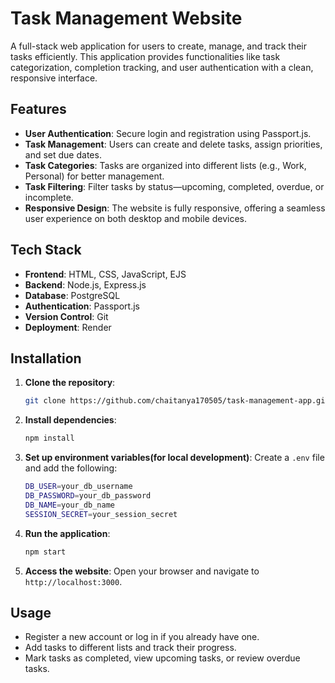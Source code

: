 # Task Management Website

A full-stack web application for users to create, manage, and track their tasks efficiently. This application provides functionalities like task categorization, completion tracking, and user authentication with a clean, responsive interface.

## Features

- **User Authentication**: Secure login and registration using Passport.js.
- **Task Management**: Users can create and delete tasks, assign priorities, and set due dates.
- **Task Categories**: Tasks are organized into different lists (e.g., Work, Personal) for better management.
- **Task Filtering**: Filter tasks by status—upcoming, completed, overdue, or incomplete.
- **Responsive Design**: The website is fully responsive, offering a seamless user experience on both desktop and mobile devices.

## Tech Stack

- **Frontend**: HTML, CSS, JavaScript, EJS
- **Backend**: Node.js, Express.js
- **Database**: PostgreSQL
- **Authentication**: Passport.js
- **Version Control**: Git
- **Deployment**: Render

## Installation

1. **Clone the repository**:
    ```bash
    git clone https://github.com/chaitanya170505/task-management-app.git
    ```
2. **Install dependencies**:
    ```bash
    npm install
    ```
3. **Set up environment variables(for local development)**:
    Create a `.env` file and add the following:
    ```bash
    DB_USER=your_db_username
    DB_PASSWORD=your_db_password
    DB_NAME=your_db_name
    SESSION_SECRET=your_session_secret
    ```

4. **Run the application**:
    ```bash
    npm start
    ```

5. **Access the website**:
    Open your browser and navigate to `http://localhost:3000`.

## Usage

- Register a new account or log in if you already have one.
- Add tasks to different lists and track their progress.
- Mark tasks as completed, view upcoming tasks, or review overdue tasks.


